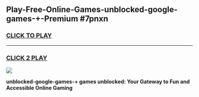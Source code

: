 
## Play-Free-Online-Games-unblocked-google-games-+-Premium #7pnxn
<h3>
<a href="https://premium.freeplayer.one?title=unblocked-google-games-+&ref=8M">CLICK TO PLAY</a></h3>
<hr>

<h3>
<a href="https://premium.freeplayer.one?title=unblocked-google-games-+&ref=8M">CLICK 2 PLAY</a>
  
</h3>

<a href="https://premium.freeplayer.one?title=unblocked-google-games-+&ref=8M"><img src="https://clearcache.store/games.png"></a>


**unblocked-google-games-+ games unblocked: Your Gateway to Fun and Accessible Online Gaming**
